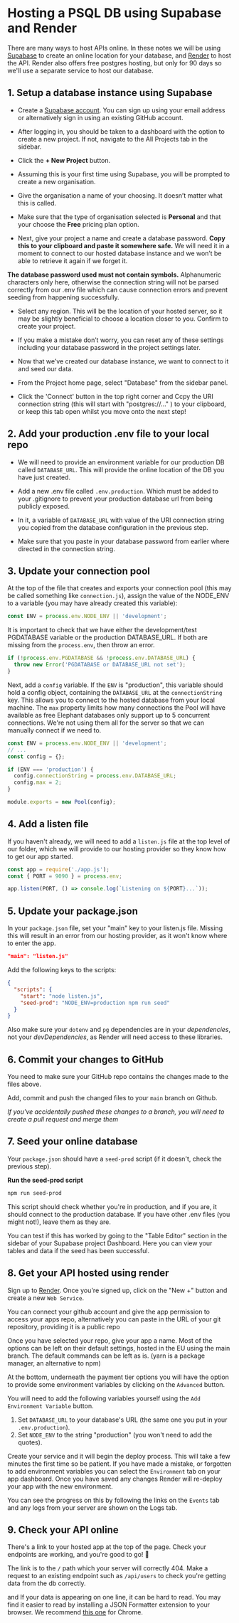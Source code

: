 # Hosting a PSQL DB using Supabase and Render

There are many ways to host APIs online. In these notes we will be using [Supabase](https://supabase.com/) to create an online location for your database, and [Render](https://render.com/) to host the API. Render also offers free postgres hosting, but only for 90 days so we'll use a separate service to host our database.

## 1. Setup a database instance using Supabase

- Create a [Supabase account](https://supabase.com/). You can sign up using your email address or alternatively sign in using an existing GitHub account.

- After logging in, you should be taken to a dashboard with the option to create a new project. If not, navigate to the All Projects tab in the sidebar. 

- Click the **+ New Project** button.

- Assuming this is your first time using Supabase, you will be prompted to create a new organisation.

- Give the organisation a name of your choosing. It doesn’t matter what this is called.

- Make sure that the type of organisation selected is **Personal** and that your choose the **Free** pricing plan option.

- Next, give your project a name and create a database password. **Copy this to your clipboard and paste it somewhere safe.** We will need it in a moment to connect to our hosted database instance and we won’t be able to retrieve it again if we forget it.

**The database password used must not contain symbols.** Alphanumeric characters only here, otherwise the connection string will not be parsed correctly from our .env file which can cause connection errors and prevent seeding from happening successfully.

- Select any region. This will be the location of your hosted server, so it may be slightly beneficial to choose a location closer to you. Confirm to create your project.

- If you make a mistake don’t worry, you can reset any of these settings including your database password in the project settings later.

- Now that we’ve created our database instance, we want to connect to it and seed our data.

- From the Project home page, select "Database" from the sidebar panel.

- Click the 'Connect' button in the top right corner and Ccpy the URI connection string (this will start with "postgres://..." ) to your clipboard, or keep this tab open whilst you move onto the next step!

## 2. Add your production .env file to your local repo

- We will need to provide an environment variable for our production DB called `DATABASE_URL`. This will provide the online location of the DB you have just created.

- Add a new .env file called `.env.production`. Which must be added to your .gitignore to prevent your production database url from being publicly exposed.

- In it, a variable of `DATABASE_URL` with value of the URI connection string you copied from the database configuration in the previous step.

- Make sure that you paste in your database password from earlier where directed in the connection string.

## 3. Update your connection pool

At the top of the file that creates and exports your connection pool (this may be called something like `connection.js`), assign the value of the NODE_ENV to a variable (you may have already created this variable):

```js
const ENV = process.env.NODE_ENV || 'development';
```

It is important to check that we have either the development/test PGDATABASE variable or the production DATABASE_URL. If both are missing from the `process.env`, then throw an error.

```js
if (!process.env.PGDATABASE && !process.env.DATABASE_URL) {
  throw new Error('PGDATABASE or DATABASE_URL not set');
}
```

Next, add a `config` variable. If the `ENV` is "production", this variable should hold a config object, containing the `DATABASE_URL` at the `connectionString` key. This allows you to connect to the hosted database from your local machine. The `max` property limits how many connections the Pool will have available as free Elephant databases only support up to 5 concurrent connections. We're not using them all for the server so that we can manually connect if we need to.

```js
const ENV = process.env.NODE_ENV || 'development';
// ...
const config = {};

if (ENV === 'production') {
  config.connectionString = process.env.DATABASE_URL;
  config.max = 2;
}

module.exports = new Pool(config);
```

## 4. Add a listen file

If you haven't already, we will need to add a `listen.js` file at the top level of our folder, which we will provide to our hosting provider so they know how to get our app started.

```js
const app = require('./app.js');
const { PORT = 9090 } = process.env;

app.listen(PORT, () => console.log(`Listening on ${PORT}...`));
```

## 5. Update your package.json

In your `package.json` file, set your "main" key to your listen.js file. Missing this will result in an error from our hosting provider, as it won't know where to enter the app.

```json
"main": "listen.js"
```

Add the following keys to the scripts:

```json
{
  "scripts": {
    "start": "node listen.js",
    "seed-prod": "NODE_ENV=production npm run seed"
  }
}
```

Also make sure your `dotenv` and `pg` dependencies are in your _dependencies_, not your _devDependencies_, as Render will need access to these libraries.

## 6. Commit your changes to GitHub

You need to make sure your GitHub repo contains the changes made to the files above.

Add, commit and push the changed files to your `main` branch on Github.

_If you've accidentally pushed these changes to a branch, you will need to create a pull request and merge them_

## 7. Seed your online database

Your `package.json` should have a `seed-prod` script (if it doesn't, check the previous step).

**Run the seed-prod script**

```bash
npm run seed-prod
```

This script should check whether you're in production, and if you are, it should connect to the production database. If you have other .env files (you might not!), leave them as they are.

You can test if this has worked by going to the "Table Editor" section in the sidebar of your Supabase project Dashboard. Here you can view your tables and data if the seed has been successful.


## 8. Get your API hosted using render

Sign up to [Render](https://render.com/). Once you're signed up, click on the "New +" button and create a new `Web Service`.

You can connect your github account and give the app permission to access your apps repo, alternatively you can paste in the URL of your git repository, providing it is a public repo

Once you have selected your repo, give your app a name. Most of the options can be left on their default settings, hosted in the EU using the main branch. The default commands can be left as is. (yarn is a package manager, an alternative to npm)

At the bottom, underneath the payment tier options you will have the option to provide some environment variables by clicking on the `Advanced` button.

You will need to add the following variables yourself using the `Add Environment Variable` button.

1. Set `DATABASE_URL` to your database's URL (the same one you put in your `.env.production`).
2. Set `NODE_ENV` to the string "production" (you won't need to add the quotes).

Create your service and it will begin the deploy process. This will take a few minutes the first time so be patient. If you have made a mistake, or forgotten to add environment variables you can select the `Environment` tab on your app dashboard. Once you have saved any changes Render will re-deploy your app with the new environment.

You can see the progress on this by following the links on the `Events` tab and any logs from your server are shown on the Logs tab.

## 9. Check your API online

There's a link to your hosted app at the top of the page. Check your endpoints are working, and you're good to go! 🎉

The link is to the `/` path which your server will correctly 404. Make a request to an existing endpoint such as `/api/users` to check you're getting data from the db correctly.

and If your data is appearing on one line, it can be hard to read. You may find it easier to read by installing a JSON Formatter extension to your browser. We recommend [this one](https://chrome.google.com/webstore/detail/json-formatter/bcjindcccaagfpapjjmafapmmgkkhgoa?hl=en) for Chrome.

